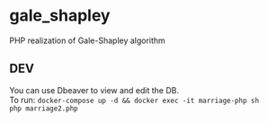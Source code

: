 # gale_shapley
PHP realization of Gale-Shapley algorithm  

## DEV
You can use Dbeaver to view and edit the DB.  
To run:
```docker-compose up -d && docker exec -it marriage-php sh```  
```php marriage2.php```